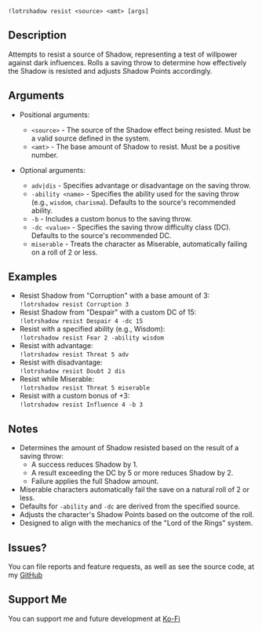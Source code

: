 `!lotrshadow resist <source> <amt> [args]`

## Description
Attempts to resist a source of Shadow, representing a test of willpower against dark influences. Rolls a saving throw to determine how effectively the Shadow is resisted and adjusts Shadow Points accordingly.

## Arguments
- Positional arguments:
  - `<source>` - The source of the Shadow effect being resisted. Must be a valid source defined in the system.
  - `<amt>` - The base amount of Shadow to resist. Must be a positive number.

- Optional arguments:
  - `adv|dis` - Specifies advantage or disadvantage on the saving throw.
  - `-ability <name>` - Specifies the ability used for the saving throw (e.g., `wisdom`, `charisma`). Defaults to the source's recommended ability.
  - `-b` - Includes a custom bonus to the saving throw.
  - `-dc <value>` - Specifies the saving throw difficulty class (DC). Defaults to the source's recommended DC.
  - `miserable` - Treats the character as Miserable, automatically failing on a roll of 2 or less.

## Examples
- Resist Shadow from "Corruption" with a base amount of 3:  
  `!lotrshadow resist Corruption 3`
- Resist Shadow from "Despair" with a custom DC of 15:  
  `!lotrshadow resist Despair 4 -dc 15`
- Resist with a specified ability (e.g., Wisdom):  
  `!lotrshadow resist Fear 2 -ability wisdom`
- Resist with advantage:  
  `!lotrshadow resist Threat 5 adv`
- Resist with disadvantage:  
  `!lotrshadow resist Doubt 2 dis`
- Resist while Miserable:  
  `!lotrshadow resist Threat 5 miserable`
- Resist with a custom bonus of +3:  
  `!lotrshadow resist Influence 4 -b 3`

## Notes
- Determines the amount of Shadow resisted based on the result of a saving throw:
  - A success reduces Shadow by 1.
  - A result exceeding the DC by 5 or more reduces Shadow by 2.
  - Failure applies the full Shadow amount.
- Miserable characters automatically fail the save on a natural roll of 2 or less.
- Defaults for `-ability` and `-dc` are derived from the specified source.
- Adjusts the character's Shadow Points based on the outcome of the roll.
- Designed to align with the mechanics of the "Lord of the Rings" system.

## Issues?
You can file reports and feature requests, as well as see the source code, 
at my [GitHub](https://github.com/fatestapestry/avrae-collections)

## Support Me
You can support me and future development at [Ko-Fi](https://ko-fi.com/noralf)
